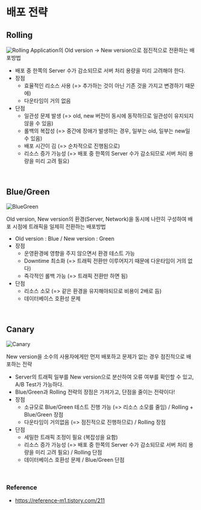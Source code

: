 # 배포 전략

## Rolling
![Rolling](aws/img/RollingTest.png)
Application의 Old version -> New version으로 점진적으로 전환하는 배포방법

* 배포 중 한쪽의 Server 수가 감소되므로 서버 처리 용량을 미리 고려해야 한다.
* 장점
    - 효율적인 리소스 사용 (=> 추가하는 것이 아닌 기존 것을 가지고 변경하기 때문에)
    - 다운타임이 거의 없음
* 단점
    - 일관성 문제 발생 (=> old, new 버전이 동시에 동작하므로 일관성이 유지되지 않을 수 있음)
    - 롤백의 복잡성 (=> 중간에 장애가 발생하는 경우, 일부는 old, 일부는 new일 수 있음)
    - 배포 시간이 김 (=> 순차적으로 진행됨으로)
    - 리소스 증가 가능성 (=> 배포 중 한쪽의 Server 수가 감소되므로 서버 처리 용량을 미리 고려 필요)
</br>


## Blue/Green
![BlueGreen](aws/img/BlueGreen.png)

Old version, New version의 환경(Server, Network)을 동시에 나란히 구성하여 배포 시점에 트래픽을 일제히 전환하는 배포방법
* Old version : Blue / New version : Green
* 장점
    - 운영환경에 영향을 주지 않으면서 환경 테스트 가능
    - Downtime 최소화 (=> 트래픽 전환만 이루어지기 때문에 다운타임이 거의 없다)
    - 즉각적인 롤백 가능 (=> 트래픽 전환만 하면 됨)
* 단점
    - 리소스 소모 (=> 같은 환경을 유지해야되므로 비용이 2배로 듬)
    - 데이터베이스 호환성 문제
</br>


## Canary
![Canary](aws/img/Canary.png)

New version을 소수의 사용자에게만 먼저 배포하고 문제가 없는 경우 점진적으로 배포하는 전략
* Server의 트래픽 일부를 New version으로 분산하여 오류 여부를 확인할 수 있고, A/B Test가 가능하다.
* Blue/Green과 Rolling 전략의 장점은 가져가고, 단점을 줄이는 전략이다!
* 장점
    - 소규모로 Blue/Green 테스트 진행 가능 (=> 리소스 소모를 줄임) / Rolling + Blue/Green 장점
    - 다운타임이 거의없음 (=> 점진적으로 진행하므로) / Rolling 장점
* 단점
    - 세밀한 트래픽 조정이 필요 (복잡성을 요함)
    - 리소스 증가 가능성 (=> 배포 중 한쪽의 Server 수가 감소되므로 서버 처리 용량을 미리 고려 필요) / Rolling 단점
    - 데이터베이스 호환성 문제 / Blue/Green 단점
</br>


### Reference
* https://reference-m1.tistory.com/211



